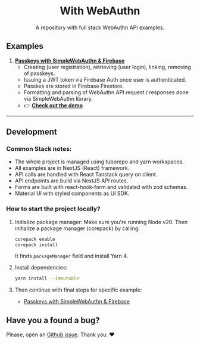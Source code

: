<div style="text-align:center">

# With WebAuthn

A repository with full stack WebAuthn API examples.

<div style="text-align:left">

## Examples

1. **[Passkeys with SimpleWebAuthn & Firebase](examples/simplewebauthn)**
    - Creating (user registration), retrieving (user login), linking, removing of passkeys.
    - Issuing a JWT token via Firebase Auth once user is authenticated.
    - Passkes are stored in Firebase Firestore.
    - Formatting and parsing of WebAuthn API request / responses done via SimpleWebAuthn library.
    - 👉 [**Check out the demo**](https://with-webauthn.dev)

---

## Development

### Common Stack notes:

-   The whole project is managed using tuborepo and yarn workspaces.
-   All examples are in NextJS (React) framework.
-   API calls are handled with React Tanstack query on client.
-   API endpoints are build via NextJS API routes.
-   Forms are built with react-hook-form and validated with zod schemas.
-   Material UI with styled components as UI SDK.

### How to start the project locally?

1. Initialize package manager:
   Make sure you're running Node v20. Then initialize a package manager (corepack) by calling:

    ```sh
    corepack enable
    corepack install
    ```

    It finds `packageManager` field and install Yarn 4.

2. Install dependencies:

    ```sh
    yarn install --immutable
    ```

3. Then continue with final steps for specific example:
    - [Passkeys with SimpleWebAuthn & Firebase](examples/simplewebauthn/README.md)

## Have you a found a bug?

Please, open an [Github issue](https://github.com/cermakjiri/with-webauthn/issues/new/choose). Thank you. ❤️
